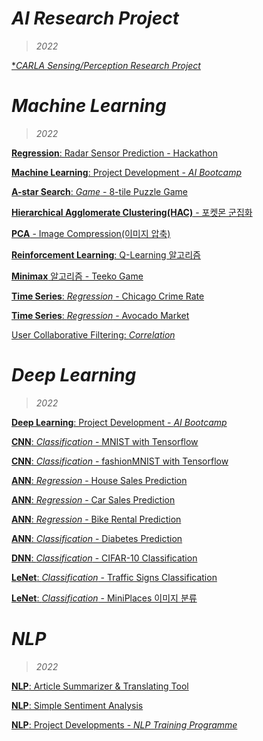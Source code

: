 # *AI Research Project*
> *2022*

[**CARLA Sensing/Perception Research Project*](https://github.com/hchoi256/carla-research-project)

# *Machine Learning*
> *2022*

[**Regression**: Radar Sensor Prediction - Hackathon](https://github.com/hchoi256/lg-ai-auto-driving-radar-sensor/blob/main/%5BSubmission%5D_Multioutput%20LinearRegression.ipynb)

[**Machine Learning**: Project Development - *AI Bootcamp*](https://github.com/hchoi256/ai-boot-camp/tree/main/ai/machine-learning)

[**A-star Search**: *Game* - 8-tile Puzzle Game](https://hchoi256.github.io/others/ml-8-tile-puzzle-a-search/)

[**Hierarchical Agglomerate Clustering(HAC)** - 포켓몬 군집화](https://hchoi256.github.io/usl/ml-hca/)

[**PCA** - Image Compression(이미지 압축)](https://hchoi256.github.io/usl/ml-pca/)

[**Reinforcement Learning**: Q-Learning 알고리즘](https://hchoi256.github.io/rl/ml-reinforcement-learning-q-learning/)

[**Minimax** 알고리즘 - Teeko Game](https://hchoi256.github.io/others/ml-teeko-minimax/)

[**Time Series**: *Regression* - Chicago Crime Rate](https://hchoi256.github.io/sl/projects-3/)

[**Time Series**: *Regression* - Avocado Market](https://hchoi256.github.io/sl/projects-3/)

[User Collaborative Filtering: *Correlation*](https://hchoi256.github.io/sl/projects-6/)

# *Deep Learning*
> *2022*

[**Deep Learning**: Project Development - *AI Bootcamp*](https://github.com/hchoi256/ai-boot-camp/tree/main/ai/deep-learning)

[**CNN**: *Classification* - MNIST with Tensorflow](https://hchoi256.github.io/sl/dl-mnist/)

[**CNN**: *Classification* - fashionMNIST with Tensorflow](https://hchoi256.github.io/sl/dl-cnn-classification-fashionMNIST/)

[**ANN**: *Regression* - House Sales Prediction](https://hchoi256.github.io/sl/dl-ann-house-sales-prediction/)

[**ANN**: *Regression* - Car Sales Prediction](https://hchoi256.github.io/sl/projects-1/)

[**ANN**: *Regression* - Bike Rental Prediction](https://hchoi256.github.io/sl/dl-ann-for-bike-rentals-prediction/)

[**ANN**: *Classification* - Diabetes Prediction](https://hchoi256.github.io/sl/dl-ann-classification-diabetes/)

[**DNN**: *Classification* - CIFAR-10 Classification](https://hchoi256.github.io/sl/projects-2/)

[**LeNet**: *Classification* - Traffic Signs Classification](https://hchoi256.github.io/sl/projects-4/)

[**LeNet**: *Classification* - MiniPlaces 이미지 분류](https://hchoi256.github.io/sl/dl-miniplace-classification/)

# *NLP*
> *2022*

[**NLP**: Article Summarizer & Translating Tool](https://hchoi256.github.io/nlp/text-summarization-attention/)

[**NLP**: Simple Sentiment Analysis](https://github.com/hchoi256/ai-boot-camp/blob/main/ai/nlp/natural_language_processing.ipynb)

[**NLP**: Project Developments - *NLP Training Programme*](https://hchoi256.github.io/categories/#nlp)
